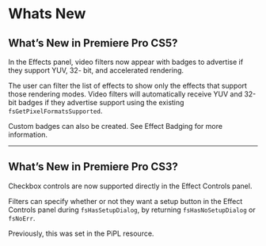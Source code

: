 # Whats New

## What’s New in Premiere Pro CS5?

In the Effects panel, video filters now appear with badges to advertise if they support YUV, 32- bit, and accelerated rendering.

The user can filter the list of effects to show only the effects that support those rendering modes. Video filters will automatically receive YUV and 32-bit badges if they advertise support using the existing `fsGetPixelFormatsSupported`.

Custom badges can also be created. See Effect Badging for more information.

---

## What’s New in Premiere Pro CS3?

Checkbox controls are now supported directly in the Effect Controls panel.

Filters can specify whether or not they want a setup button in the Effect Controls panel during `fsHasSetupDialog`, by returning `fsHasNoSetupDialog` or `fsNoErr`.

Previously, this was set in the PiPL resource.
